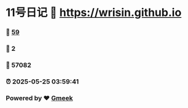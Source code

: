 # 11号日记 :link: https://wrisin.github.io 
### :page_facing_up: [59](https://wrisin.github.io/tag.html) 
### :speech_balloon: 2 
### :hibiscus: 57082 
### :alarm_clock: 2025-05-25 03:59:41 
### Powered by :heart: [Gmeek](https://github.com/Meekdai/Gmeek)
